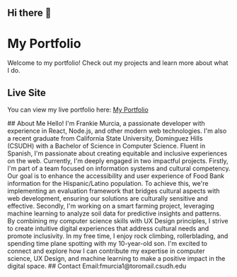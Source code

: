 ## Hi there 👋

# My Portfolio

Welcome to my portfolio! Check out my projects and learn more about what I do.

<!-- Uncomment and add your banner image URL once it's ready -->
<!-- ![Portfolio Banner](URL_TO_YOUR_BANNER_IMAGE) -->

## Live Site

You can view my live portfolio here: [My Portfolio](https://frankiwi20.github.io)

<!--## Projects

### Project 1
Description of project 1.

### Project 2
Description of project 2.

### Project 3
Description of project 3.--!>

## About Me

Hello! I'm Frankie Murcia, a passionate developer with experience in React, Node.js, and other modern web technologies. I'm also a recent graduate from California State University, Dominguez Hills (CSUDH) with a Bachelor of Science in Computer Science. Fluent in Spanish, I'm passionate about creating equitable and inclusive experiences on the web. Currently, I'm deeply engaged in two impactful projects. Firstly, I'm part of a team focused on information systems and cultural competency. Our goal is to enhance the accessibility and user experience of Food Bank information for the Hispanic/Latino population. To achieve this, we're implementing an evaluation framework that bridges cultural aspects with web development, ensuring our solutions are culturally sensitive and effective. Secondly, I'm working on a smart farming project, leveraging machine learning to analyze soil data for predictive insights and patterns. By combining my computer science skills with UX Design principles, I strive to create intuitive digital experiences that address cultural needs and promote inclusivity. In my free time, I enjoy rock climbing, rollerblading, and spending time plane spotting with my 10-year-old son. I'm excited to connect and explore how I can contribute my expertise in computer science, UX Design, and machine learning to make a positive impact in the digital space.

## Contact

Email:fmurcia1@toromail.csudh.edu
